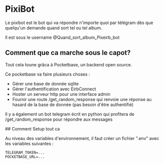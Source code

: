 # PixiBot

Le pixibot est le bot qui va répondre n'importe quoi par télégram dès que quelqu'un demande quand sort tel ou tel album.  

Il est sous le username @Quand_sort_album_Pixeirb_bot

## Comment que ca marche sous le capot?

Tout cela toune grâca à Pocketbase, un backend open source.

Ce pocketbase va faire plusieurs choses : 
- Gérer une base de donnée sqlite
- Gérer l'authentification avec EirbConnect
- Hoster un serveur http pour une interface admin
- Fournir une route /get_random_response qui renvoie une réponse au hasard de la base de donnée (pas besoin d'être authentifié)

Il y a également un bot telegram écrit en python qui profitera de /get_random_response pour répondre aux messages

## Comment Setup tout ca

Au niveau des variables d'environnement, il faut créer un fichier ".env" avec les variables suivantes :
```
TELEGRAM_TOKEN=...
POCKETBASE_URL=...
```
